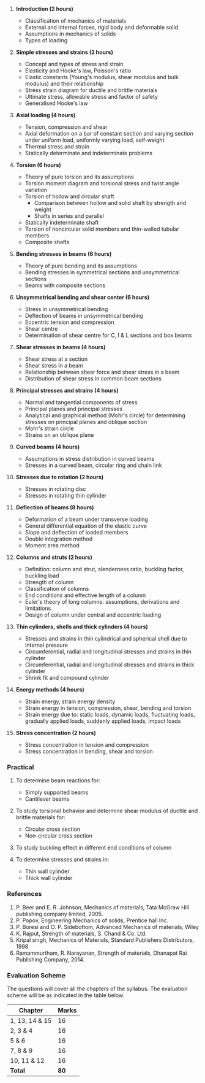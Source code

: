 1. **Introduction (2 hours)**
    * Classification of mechanics of materials
    * External and internal forces, rigid body and deformable solid
    * Assumptions in mechanics of solids
    * Types of loading

2. **Simple stresses and strains (2 hours)**
    * Concept and types of stress and strain
    * Elasticity and Hooke's law, Poisson's ratio
    * Elastic constants (Young's modulus, shear modulus and bulk modulus) and their relationship
    * Stress strain diagram for ductile and brittle materials
    * Ultimate stress, allowable stress and factor of safety
    * Generalised Hooke's law

3. **Axial loading (4 hours)**
    * Tension, compression and shear
    * Axial deformation on a bar of constant section and varying section under uniform load, uniformly varying load, self-weight
    * Thermal stress and strain
    * Statically determinate and indeterminate problems

4. **Torsion (6 hours)**
    * Theory of pure torsion and its assumptions
    * Torsion moment diagram and torsional stress and twist angle variation
    * Torsion of hollow and circular shaft
        * Comparison between hollow and solid shaft by strength and weight
        * Shafts in series and parallel
    * Statically indeterminate shaft
    * Torsion of noncircular solid members and thin-walled tubular members
    * Composite shafts

5. **Bending stresses in beams (6 hours)**
    * Theory of pure bending and its assumptions
    * Bending stresses in symmetrical sections and unsymmetrical sections
    * Beams with composite sections

6. **Unsymmetrical bending and shear center (6 hours)**
    * Stress in unsymmetrical bending
    * Deflection of beams in unsymmetrical bending
    * Eccentric tension and compression
    * Shear centre
    * Determination of shear centre for C, I & L sections and box beams

7. **Shear stresses in beams (4 hours)**
    * Shear stress at a section
    * Shear stress in a beam
    * Relationship between shear force and shear stress in a beam
    * Distribution of shear stress in common beam sections

8. **Principal stresses and strains (4 hours)**
    * Normal and tangential components of stress
    * Principal planes and principal stresses
    * Analytical and graphical method (Mohr's circle) for determining stresses on principal planes and oblique section
    * Mohr's strain circle
    * Strains on an oblique plane

9. **Curved beams (4 hours)**
    * Assumptions in stress distribution in curved beams
    * Stresses in a curved beam, circular ring and chain link

10. **Stresses due to rotation (2 hours)**
    * Stresses in rotating disc
    * Stresses in rotating thin cylinder

11. **Deflection of beams (8 hours)**
    * Deformation of a beam under transverse loading
    * General differential equation of the elastic curve
    * Slope and deflection of loaded members
    * Double integration method
    * Moment area method

12. **Columns and struts (2 hours)**
    * Definition: column and strut, slenderness ratio, buckling factor, buckling load
    * Strength of column
    * Classification of columns
    * End conditions and effective length of a column
    * Euler's theory of long columns: assumptions, derivations and limitations
    * Design of column under central and eccentric loading

13. **Thin cylinders, shells and thick cylinders (4 hours)**
    * Stresses and strains in thin cylindrical and spherical shell due to internal pressure
    * Circumferential, radial and longitudinal stresses and strains in thin cylinder
    * Circumferential, radial and longitudinal stresses and strains in thick cylinder
    * Shrink fit and compound cylinder

14. **Energy methods (4 hours)**
    * Strain energy, strain energy density
    * Strain energy in tension, compression, shear, bending and torsion
    * Strain energy due to: static loads, dynamic loads, fluctuating loads, gradually applied loads, suddenly applied loads, impact loads

15. **Stress concentration (2 hours)**
    * Stress concentration in tension and compression
    * Stress concentration in bending, shear and torsion

### **Practical**

1. To determine beam reactions for:
    * Simply supported beams
    * Cantilever beams

2. To study torsional behavior and determine shear modulus of ductile and brittle materials for:
    * Circular cross section
    * Non-circular cross section

3. To study buckling effect in different end conditions of column

4. To determine stresses and strains in:
    * Thin wall cylinder
    * Thick wall cylinder

### **References**

1. P. Beer and E. R. Johnson, Mechanics of materials, Tata McGraw Hill publishing company limited, 2005.
2. P. Popov, Engineering Mechanics of solids, Prentice hall Inc.
3. P. Boresi and O. P. Sidebottom, Advanced Mechanics of materials, Wiley
4. K. Rajput, Strength of materials, S. Chand & Co. Ltd.
5. Kripal singh, Mechanics of Materials, Standard Publishers Distributors, 1998
6. Ramammurtham, R. Narayanan, Strength of materials, Dhanapat Rai Publishing Company, 2014.

### **Evaluation Scheme**

The questions will cover all the chapters of the syllabus. The evaluation scheme will be as indicated in the table below:

| Chapter        | Marks  |
| -------------- | ------ |
| 1, 13, 14 & 15 | 16     |
| 2, 3 & 4       | 16     |
| 5 & 6          | 16     |
| 7, 8 & 9       | 16     |
| 10, 11 & 12    | 16     |
| **Total**      | **80** |


